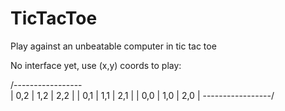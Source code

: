 # TicTacToe
Play against an unbeatable computer in tic tac toe

No interface yet, use (x,y) coords to play:

/-----------------\
| 0,2 | 1,2 | 2,2 |
| 0,1 | 1,1 | 2,1 |
| 0,0 | 1,0 | 2,0 |
\-----------------/
